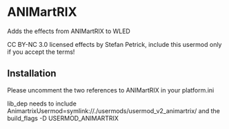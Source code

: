 # ANIMartRIX

Adds the effects from ANIMartRIX to WLED

CC BY-NC 3.0 licensed effects by Stefan Petrick, include this usermod only if you accept the terms!

## Installation 

Please uncomment the two references to ANIMartRIX in your platform.ini 

lib_dep needs to include AnimartrixUsermod=symlink://./usermods/usermod_v2_animartrix/
and the build_flags  -D USERMOD_ANIMARTRIX


